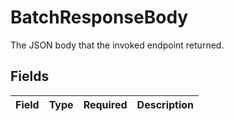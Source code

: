 # BatchResponseBody

The JSON body that the invoked endpoint returned.


## Fields

| Field       | Type        | Required    | Description |
| ----------- | ----------- | ----------- | ----------- |
